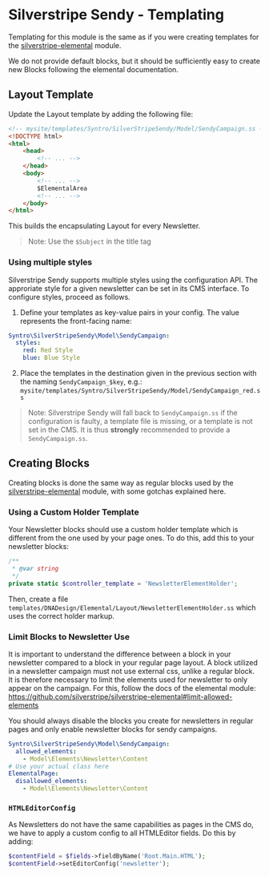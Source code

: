 # Silverstripe Sendy - Templating

Templating for this module is the same as if you were creating templates for
the [silverstripe-elemental](https://github.com/silverstripe/silverstripe-elemental) module.

We do not provide default blocks, but it should be sufficiently easy to create
new Blocks following the elemental documentation.

## Layout Template
Update the Layout template by adding the following file:

```html
<!-- mysite/templates/Syntro/SilverStripeSendy/Model/SendyCampaign.ss -->
<!DOCTYPE html>
<html>
    <head>
        <!-- ... -->
    </head>
    <body>
        <!-- ... -->
        $ElementalArea
        <!-- ... -->
    </body>
</html>
```

This builds the encapsulating Layout for every Newsletter.

> Note: Use the `$Subject` in the title tag

### Using multiple styles
Silverstripe Sendy supports multiple styles using the configuration API. The approriate style for a given newsletter can be set in its CMS interface.
To configure styles, proceed as follows.
1. Define your templates as key-value pairs in your config. The value represents the front-facing name:
```yaml
Syntro\SilverStripeSendy\Model\SendyCampaign:
  styles:
    red: Red Style
    blue: Blue Style
 ```
 2. Place the templates in the destination given in the previous section with the naming `SendyCampaign_$key`, e.g.: `mysite/templates/Syntro/SilverStripeSendy/Model/SendyCampaign_red.ss`

> Note: Silverstripe Sendy will fall back to `SendyCampaign.ss` if the configuration is faulty, a template file is missing, or a template is not set in the CMS. It is thus **strongly** recommended to provide a `SendyCampaign.ss`.

## Creating Blocks
Creating blocks is done the same way as regular blocks used by the
[silverstripe-elemental](https://github.com/silverstripe/silverstripe-elemental) module,
with some gotchas explained here.

### Using a Custom Holder Template
Your Newsletter blocks should use a custom holder template which is different from
the one used by your page ones. To do this, add this to your newsletter blocks:

```php
/**
 * @var string
 */
private static $controller_template = 'NewsletterElementHolder';
```

Then, create a file `templates/DNADesign/Elemental/Layout/NewsletterElementHolder.ss`
which uses the correct holder markup.

### Limit Blocks to Newsletter Use
It is important to understand the difference between a block in your newsletter
compared to a block in your regular page layout. A block utilized in a newsletter
campaign must not use external css, unlike a regular block. It is therefore
necessary to limit the elements used for newsletter to only appear on the
campaign. For this, follow the docs of the elemental module:
https://github.com/silverstripe/silverstripe-elemental#limit-allowed-elements

You should always disable the blocks you create for newsletters in regular pages
and only enable newsletter blocks for sendy campaigns.
```yml
Syntro\SilverStripeSendy\Model\SendyCampaign:
  allowed_elements:
    - Model\Elements\Newsletter\Content
# Use your actual class here
ElementalPage:
  disallowed_elements:
    - Model\Elements\Newsletter\Content
```

### `HTMLEditorConfig`
As Newsletters do not have the same capabilities as pages in the CMS do, we have
to apply a custom config to all HTMLEditor fields. Do this by adding:

```php
$contentField = $fields->fieldByName('Root.Main.HTML');
$contentField->setEditorConfig('newsletter');
```
